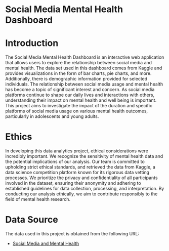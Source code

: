 # Social Media Mental Health Dashboard

# Introduction

The Social Media Mental Health Dashboard is an interactive web application that allows users to explore the relationship between social media and mental health. The data set used in this dashboard comes from Kaggle and provides visualizations in the form of bar charts, pie charts, and more. Additionally, there is demographic information provided for selected individuals. The relationship between social media usage and mental health has become a topic of significant interest and concern. As social media platforms continue to shape our daily lives and interactions with others, understanding their impact on mental health and well being is important. This project aims to investigate the impact of the duration and specific platforms of social media usage on various mental health outcomes, particularly in adolescents and young adults. 

# Ethics
In developing this data analytics project, ethical considerations were incredibly important. We recognize the sensitivity of mental health data and the potential implications of our analysis. Our team is committed to upholding strict ethical standards, and retrieved the data from Kaggle, a data science competition platform known for its rigorous data vetting processes. We prioritize the privacy and confidentiality of all participants involved in the dataset, ensuring their anonymity and adhering to established guidelines for data collection, processing, and interpretation. By conducting our analysis ethically, we aim to contribute responsibly to the field of mental health research.

# Data Source
The data used in this project is obtained from the following URL:

* [Social Media and Mental Health](https://www.kaggle.com/datasets/souvikahmed071/social-media-and-mental-health?resource=download)
